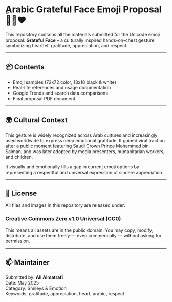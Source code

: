 
# ِArabic Grateful Face Emoji Proposal 🙏🏻❤️

This repository contains all the materials submitted for the Unicode emoji proposal: **Grateful Face** – a culturally inspired hands-on-chest gesture symbolizing heartfelt gratitude, appreciation, and respect.

---

## 📦 Contents

- Emoji samples (72x72 color, 18x18 black & white)
- Real-life references and usage documentation
- Google Trends and search data comparisons
- Final proposal PDF document

---

## 🌍 Cultural Context

This gesture is widely recognized across Arab cultures and increasingly used worldwide to express deep emotional gratitude. It gained viral traction after a public moment featuring Saudi Crown Prince Mohammed bin Salman, and was later adopted by media presenters, humanitarian workers, and children.

It visually and emotionally fills a gap in current emoji options by representing a respectful and universal expression of sincere appreciation.

---

## 📄 License

All files and images in this repository are released under:

### [Creative Commons Zero v1.0 Universal (CC0)](https://creativecommons.org/publicdomain/zero/1.0/)

This means all assets are in the public domain. You may copy, modify, distribute, and use them freely — even commercially — without asking for permission.

---

## 📫 Maintainer

Submitted by: **Ali Almatrafi**  
Date: May 2025  
Category: Smileys & Emotion  
Keywords: gratitude, appreciation, heart, arabic, respect

